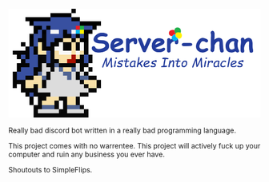 
![Server-chan](info/sci1.png)

Really bad discord bot written in a really bad programming language.

This project comes with no warrentee. This project will actively fuck up your computer and ruin any business you ever have.

Shoutouts to SimpleFlips.
